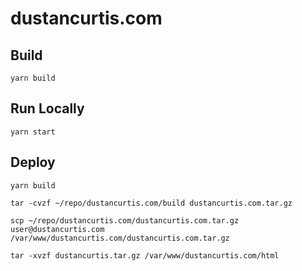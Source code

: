 # dustancurtis.com

## Build

`yarn build`

## Run Locally

`yarn start`

## Deploy

`yarn build`

`tar -cvzf ~/repo/dustancurtis.com/build dustancurtis.com.tar.gz`

`scp ~/repo/dustancurtis.com/dustancurtis.com.tar.gz user@dustancurtis.com /var/www/dustancurtis.com/dustancurtis.com.tar.gz`

`tar -xvzf dustancurtis.tar.gz /var/www/dustancurtis.com/html`
